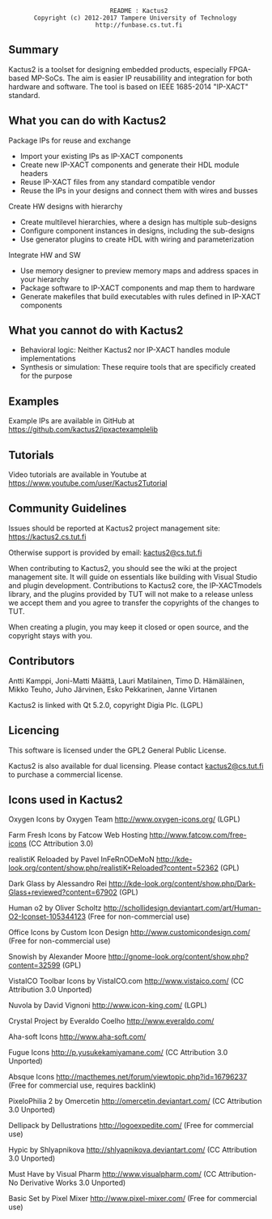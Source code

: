 
                                README : Kactus2
           Copyright (c) 2012-2017 Tampere University of Technology
                            http://funbase.cs.tut.fi

Summary
----------------------------------------------------

Kactus2 is a toolset for designing embedded products, especially FPGA-based
MP-SoCs. The aim is easier IP reusabilility and integration for both hardware and
software. The tool is based on IEEE 1685-2014 "IP-XACT" standard.

What you can do with Kactus2
----------------------------------------------------

Package IPs for reuse and exchange
 * Import your existing IPs as IP-XACT components
 * Create new IP-XACT components and generate their HDL module headers
 * Reuse IP-XACT files from any standard compatible vendor
 * Reuse the IPs in your designs and connect them with wires and busses

Create HW designs with hierarchy
 * Create multilevel hierarchies, where a design has multiple sub-designs
 * Configure component instances in designs, including the sub-designs
 * Use generator plugins to create HDL with wiring and parameterization

Integrate HW and SW
 * Use memory designer to preview memory maps and address spaces in your hierarchy
 * Package software to IP-XACT components and map them to hardware
 * Generate makefiles that build executables with rules defined in IP-XACT components
 
What you cannot do with Kactus2
----------------------------------------------------
 * Behavioral logic: Neither Kactus2 nor IP-XACT handles module implementations
 * Synthesis or simulation: These require tools that are specificly created for the purpose
 
Examples
----------------------------------------------------

Example IPs are available in GitHub at https://github.com/kactus2/ipxactexamplelib

Tutorials 
----------------------------------------------------

Video tutorials are available in Youtube at https://www.youtube.com/user/Kactus2Tutorial

Community Guidelines 
----------------------------------------------------

Issues should be reported at Kactus2 project management site: https://kactus2.cs.tut.fi

Otherwise support is provided by email: kactus2@cs.tut.fi

When contributing to Kactus2, you should see the wiki at the project management site.
It will guide on essentials like building with Visual Studio and plugin development.
Contributions to Kactus2 core, the IP-XACTmodels library, and the plugins provided by
TUT will not make to a release unless we accept them and you agree to transfer the
copyrights of the changes to TUT.

When creating a plugin, you may keep it closed or open source, and the copyright stays with you. 

Contributors
----------------------------------------------------

Antti Kamppi, Joni-Matti Määttä, Lauri Matilainen, Timo D. Hämäläinen,
Mikko Teuho, Juho Järvinen, Esko Pekkarinen, Janne Virtanen


Kactus2 is linked with Qt 5.2.0, copyright Digia Plc. (LGPL)

Licencing
----------------------------------------------------

This software is licensed under the GPL2 General Public License.

Kactus2 is also available for dual licensing. Please contact kactus2@cs.tut.fi
to purchase a commercial license.


Icons used in Kactus2
----------------------------------------------------

Oxygen Icons by Oxygen Team
http://www.oxygen-icons.org/ (LGPL)

Farm Fresh Icons by Fatcow Web Hosting
http://www.fatcow.com/free-icons (CC Attribution 3.0)

realistiK Reloaded by Pavel InFeRnODeMoN
http://kde-look.org/content/show.php/realistiK+Reloaded?content=52362 (GPL)

Dark Glass by Alessandro Rei
http://kde-look.org/content/show.php/Dark-Glass+reviewed?content=67902 (GPL)

Human o2 by Oliver Scholtz
http://schollidesign.deviantart.com/art/Human-O2-Iconset-105344123
(Free for non-commercial use)

Office Icons by Custom Icon Design
http://www.customicondesign.com/ (Free for non-commercial use)

Snowish by Alexander Moore
http://gnome-look.org/content/show.php?content=32599 (GPL)

VistaICO Toolbar Icons by VistaICO.com
http://www.vistaico.com/ (CC Attribution 3.0 Unported)

Nuvola by David Vignoni
http://www.icon-king.com/ (LGPL)

Crystal Project by Everaldo Coelho
http://www.everaldo.com/

Aha-soft Icons
http://www.aha-soft.com/

Fugue Icons
http://p.yusukekamiyamane.com/ (CC Attribution 3.0 Unported)

Absque Icons
http://macthemes.net/forum/viewtopic.php?id=16796237 (Free for commercial use, requires backlink)

PixeloPhilia 2 by Omercetin
http://omercetin.deviantart.com/ (CC Attribution 3.0 Unported)

Dellipack by Dellustrations
http://logoexpedite.com/ (Free for commercial use)

Hypic by Shlyapnikova
http://shlyapnikova.deviantart.com/ (CC Attribution 3.0 Unported)

Must Have by Visual Pharm
http://www.visualpharm.com/ (CC Attribution-No Derivative Works 3.0 Unported)

Basic Set by Pixel Mixer
http://www.pixel-mixer.com/ (Free for commercial use)
